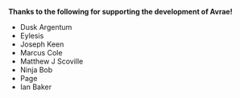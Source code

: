 **Thanks to the following for supporting the development of Avrae!**
- Dusk Argentum
- Eylesis
- Joseph Keen
- Marcus Cole
- Matthew J Scoville
- Ninja Bob
- Page
- Ian Baker
